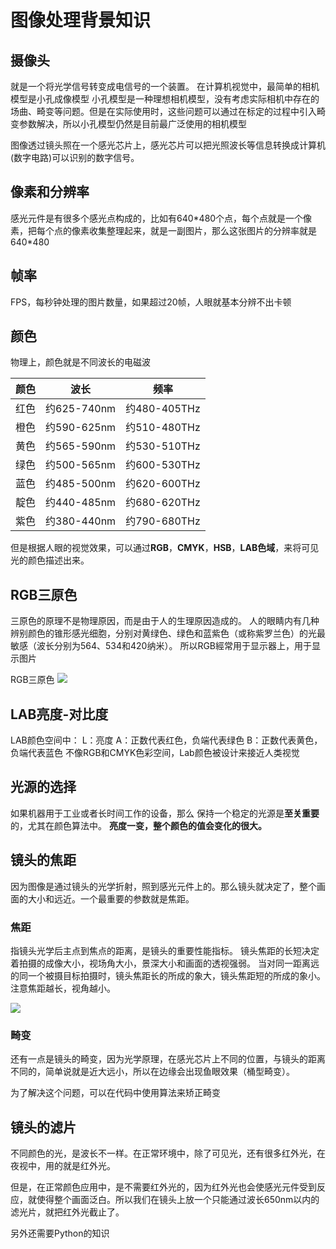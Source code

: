 # 图像处理背景知识
## 摄像头
就是一个将光学信号转变成电信号的一个装置。
在计算机视觉中，最简单的相机模型是小孔成像模型
小孔模型是一种理想相机模型，没有考虑实际相机中存在的场曲、畸变等问题。但是在实际使用时，这些问题可以通过在标定的过程中引入畸变参数解决，所以小孔模型仍然是目前最广泛使用的相机模型

图像透过镜头照在一个感光芯片上，感光芯片可以把光照波长等信息转换成计算机(数字电路)可以识别的数字信号。

## 像素和分辨率
感光元件是有很多个感光点构成的，比如有640\*480个点，每个点就是一个像素，把每个点的像素收集整理起来，就是一副图片，那么这张图片的分辨率就是640\*480

## 帧率
FPS，每秒钟处理的图片数量，如果超过20帧，人眼就基本分辨不出卡顿

## 颜色
物理上，颜色就是不同波长的电磁波

| 颜色 | 波长        | 频率         |
| ---- | ----------- | ------------ |
| 红色 | 约625-740nm | 约480-405THz |
| 橙色 | 约590-625nm | 约510-480THz |
| 黄色 | 约565-590nm | 约530-510THz |
| 绿色 | 约500-565nm | 约600-530THz |
| 蓝色 | 约485-500nm | 约620-600THz |
| 靛色 | 约440-485nm | 约680-620THz |
| 紫色 | 约380-440nm | 约790-680THz |

但是根据人眼的视觉效果，可以通过**RGB**，**CMYK**，**HSB**，**LAB色域**，来将可见光的颜色描述出来。

## RGB三原色
三原色的原理不是物理原因，而是由于人的生理原因造成的。
人的眼睛内有几种辨别颜色的锥形感光细胞，分别对黄绿色、绿色和蓝紫色（或称紫罗兰色）的光最敏感（波长分别为564、534和420纳米）。
所以RGB經常用于显示器上，用于显示图片

RGB三原色
![](https://book.openmv.cc/assets/03-007.jpg)

## LAB亮度-对比度
LAB颜色空间中：
L：亮度
A：正数代表红色，负端代表绿色
B：正数代表黄色，负端代表蓝色
不像RGB和CMYK色彩空间，Lab颜色被设计来接近人类视觉

## 光源的选择
如果机器用于工业或者长时间工作的设备，那么
保持一个稳定的光源是**至关重要**的，尤其在颜色算法中。
**亮度一变，整个颜色的值会变化的很大。**

## 镜头的焦距
因为图像是通过镜头的光学折射，照到感光元件上的。那么镜头就决定了，整个画面的大小和远近。一个最重要的参数就是焦距。

### 焦距
指镜头光学后主点到焦点的距离，是镜头的重要性能指标。
镜头焦距的长短决定着拍摄的成像大小，视场角大小，景深大小和画面的透视强弱。
当对同一距离远的同一个被摄目标拍摄时，镜头焦距长的所成的象大，镜头焦距短的所成的象小。
注意焦距越长，视角越小。

![](https://book.openmv.cc/assets/03-008.jpg)

### 畸变
还有一点是镜头的畸变，因为光学原理，在感光芯片上不同的位置，与镜头的距离不同的，简单说就是近大远小，所以在边缘会出现鱼眼效果（桶型畸变）。

为了解决这个问题，可以在代码中使用算法来矫正畸变

## 镜头的滤片
不同颜色的光，是波长不一样。在正常环境中，除了可见光，还有很多红外光，在夜视中，用的就是红外光。

但是，在正常颜色应用中，是不需要红外光的，因为红外光也会使感光元件受到反应，就使得整个画面泛白。所以我们在镜头上放一个只能通过波长650nm以内的滤光片，就把红外光截止了。

另外还需要Python的知识

